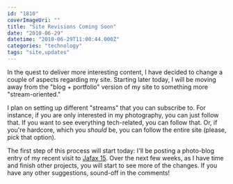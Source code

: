 ```yaml
---
id: "1810"
coverImageUri: ""
title: "Site Revisions Coming Soon"
date: "2010-06-29"
datetime: "2010-06-29T11:00:44.000Z"
categories: "technology"
tags: "site,updates"
---
```


In the quest to deliver more interesting content, I have decided to change a couple of aspects regarding my site. Starting later today, I will be moving away from the "blog + portfolio" version of my site to something more "stream-oriented."

I plan on setting up different "streams" that you can subscribe to. For instance, if you are only interested in my photography, you can just follow that. If you want to see everything tech-related, you can follow that. Or, if you're hardcore, which you _should_ be, you can follow the entire site (please, pick that option).

The first step of this process will start today: I'll be posting a photo-blog entry of my recent visit to [Jafax 15](http://www.jafax.org/). Over the next few weeks, as I have time and finish other projects, you will start to see more of the changes. If you have any other suggestions, sound-off in the comments!
